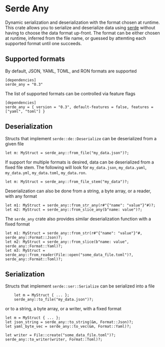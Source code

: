 # Serde Any

Dynamic serialization and deserialization with the format chosen at runtime.
This crate allows you to serialize and deserialize data using [serde](https://serde.rs/) without having to choose the data format up-front.
The format can be either chosen at runtime, inferred from the file name, or guessed by attemting each supported format until one succeeds.

## Supported formats

By default, JSON, YAML, TOML, and RON formats are supported

```
[dependencies]
serde_any = "0.3"
```

The list of supported formats can be controlled via feature flags

```
[dependencies]
serde_any = { version = "0.3", default-features = false, features = ["yaml", "toml"] }
```

## Deserialization

Structs that implement `serde::de::Deserialize` can be deserialized from a given file

```
let m: MyStruct = serde_any::from_file("my_data.json")?;
```

If support for multiple formats is desired, data can be deserialized from a fixed file stem.
The following will look for `my_data.json`, `my_data.yaml`, `my_data.yml`, `my_data.toml`, `my_data.ron`.

```
let m: MyStruct = serde_any::from_file_stem("my_data")?;
```

Deserialization can also be done from a string, a byte array, or a reader, with any format

```
let m1: MyStruct = serde_any::from_str_any(r#"{"name": "value"}"#)?;
let m2: MyStruct = serde_any::from_slice_any(b"name: value")?;
```

The `serde_any` crate also provides similar deserialization function with a fixed format

```
let m1: MyStruct = serde_any::from_str(r#"{"name": "value"}"#, serde_any::Format::Json)?;
let m2: MyStruct = serde_any::from_slice(b"name: value", serde_any::Format::Yaml)?;
let m3: MyStruct = serde_any::from_reader(File::open("some_data_file.toml")?, serde_any::Format::Toml)?;
```

## Serialization

Structs that implement `serde::ser::Serialize` can be serialized into a file

```
    let m = MyStruct { ... };
    serde_any::to_file("my_data.json")?;
```

or to a string, a byte array, or a writer, with a fixed format


```
let m = MyStruct { ... };
let json_string = serde_any::to_string(&m, Format::Json)?;
let yaml_byte_vec = serde_any::to_vec(&m, Format::Yaml)?;

let writer = File::create("some_data_file.toml")?;
serde_any::to_writer(writer, Format::Toml)?;
```
